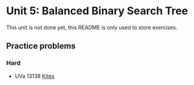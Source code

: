# Unit 5: Balanced Binary Search Tree
This unit is not done yet, this README is only used to store exercises.

## Practice problems

### Hard
- UVa 13138 [Kites](http://uva.onlinejudge.org/external/131/13138.pdf)
